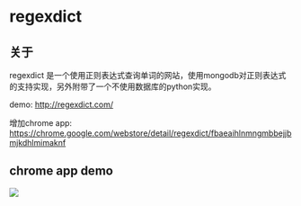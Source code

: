 # regexdict

## 关于
  
  regexdict 是一个使用正则表达式查询单词的网站，使用mongodb对正则表达式的支持实现，另外附带了一个不使用数据库的python实现。

  demo: http://regexdict.com/

  增加chrome app: https://chrome.google.com/webstore/detail/regexdict/fbaeaihlnmngmbbejjbmjkdhlmimaknf

## chrome app demo
    
   [<img src="http://ww3.sinaimg.cn/large/61f33e51tw1eanz0hlrkog20zk0m8aij.gif">](https://chrome.google.com/webstore/detail/regexdict/fbaeaihlnmngmbbejjbmjkdhlmimaknf)
